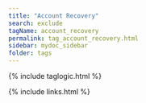 ```yaml
---
title: "Account Recovery"
search: exclude
tagName: account_recovery
permalink: tag_account_recovery.html
sidebar: mydoc_sidebar
folder: tags
---
```

{% include taglogic.html %}

{% include links.html %}
